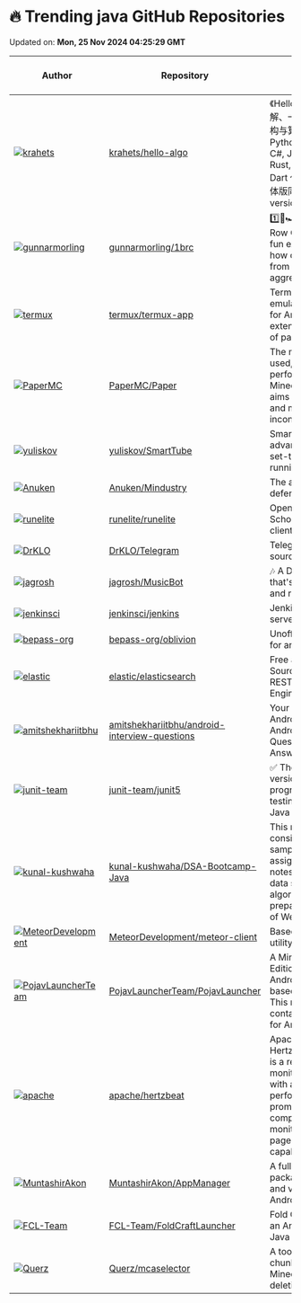 # 🔥 Trending java GitHub Repositories

Updated on: **Mon, 25 Nov 2024 04:25:29 GMT**

| Author | Repository | Description | Language | ⭐ Total Stars | 🌟 Stars Today |
|--------|------------|-------------|----------|----------------|----------------|
| [![krahets](https://avatars.githubusercontent.com/u/26993056?s=40&v=4)](https://github.com/krahets) | [krahets/hello-algo](https://github.com/krahets/hello-algo) | 《Hello 算法》：动画图解、一键运行的数据结构与算法教程。支持 Python, Java, C++, C, C#, JS, Go, Swift, Rust, Ruby, Kotlin, TS, Dart 代码。简体版和繁体版同步更新，English version ongoing | Java | 100015 | 123 |
| [![gunnarmorling](https://avatars.githubusercontent.com/u/28612?s=40&v=4)](https://github.com/gunnarmorling) | [gunnarmorling/1brc](https://github.com/gunnarmorling/1brc) | 1️⃣🐝🏎️ The One Billion Row Challenge -- A fun exploration of how quickly 1B rows from a text file can be aggregated with Java | Java | 6426 | 12 |
| [![termux](https://avatars.githubusercontent.com/u/31106828?s=40&v=4)](https://github.com/termux) | [termux/termux-app](https://github.com/termux/termux-app) | Termux - a terminal emulator application for Android OS extendible by variety of packages. | Java | 36705 | 28 |
| [![PaperMC](https://avatars.githubusercontent.com/u/58008?s=40&v=4)](https://github.com/PaperMC) | [PaperMC/Paper](https://github.com/PaperMC/Paper) | The most widely used, high performance Minecraft server that aims to fix gameplay and mechanics inconsistencies | Java | 10036 | 3 |
| [![yuliskov](https://avatars.githubusercontent.com/u/5897464?s=40&v=4)](https://github.com/yuliskov) | [yuliskov/SmartTube](https://github.com/yuliskov/SmartTube) | SmartTube - an advanced player for set-top boxes and tvs running Android OS | Java | 20026 | 22 |
| [![Anuken](https://avatars.githubusercontent.com/u/10100000?s=40&v=4)](https://github.com/Anuken) | [Anuken/Mindustry](https://github.com/Anuken/Mindustry) | The automation tower defense RTS | Java | 22808 | 8 |
| [![runelite](https://avatars.githubusercontent.com/u/309739?s=40&v=4)](https://github.com/runelite) | [runelite/runelite](https://github.com/runelite/runelite) | Open source Old School RuneScape client | Java | 4826 | 1 |
| [![DrKLO](https://avatars.githubusercontent.com/u/7038595?s=40&v=4)](https://github.com/DrKLO) | [DrKLO/Telegram](https://github.com/DrKLO/Telegram) | Telegram for Android source | Java | 25299 | 7 |
| [![jagrosh](https://avatars.githubusercontent.com/u/12754382?s=40&v=4)](https://github.com/jagrosh) | [jagrosh/MusicBot](https://github.com/jagrosh/MusicBot) | 🎶 A Discord music bot that's easy to set up and run yourself! | Java | 5385 | 0 |
| [![jenkinsci](https://avatars.githubusercontent.com/u/50003?s=40&v=4)](https://github.com/jenkinsci) | [jenkinsci/jenkins](https://github.com/jenkinsci/jenkins) | Jenkins automation server | Java | 23286 | 1 |
| [![bepass-org](https://avatars.githubusercontent.com/u/68733224?s=40&v=4)](https://github.com/bepass-org) | [bepass-org/oblivion](https://github.com/bepass-org/oblivion) | Unofficial warp client for android | Java | 3876 | 5 |
| [![elastic](https://avatars.githubusercontent.com/u/41300?s=40&v=4)](https://github.com/elastic) | [elastic/elasticsearch](https://github.com/elastic/elasticsearch) | Free and Open Source, Distributed, RESTful Search Engine | Java | 1373 | 14 |
| [![amitshekhariitbhu](https://avatars.githubusercontent.com/u/9877145?s=40&v=4)](https://github.com/amitshekhariitbhu) | [amitshekhariitbhu/android-interview-questions](https://github.com/amitshekhariitbhu/android-interview-questions) | Your Cheat Sheet For Android Interview - Android Interview Questions and Answers | Java | 11460 | 5 |
| [![junit-team](https://avatars.githubusercontent.com/u/214207?s=40&v=4)](https://github.com/junit-team) | [junit-team/junit5](https://github.com/junit-team/junit5) | ✅ The 5th major version of the programmer-friendly testing framework for Java and the JVM | Java | 6434 | 1 |
| [![kunal-kushwaha](https://avatars.githubusercontent.com/u/42698533?s=40&v=4)](https://github.com/kunal-kushwaha) | [kunal-kushwaha/DSA-Bootcamp-Java](https://github.com/kunal-kushwaha/DSA-Bootcamp-Java) | This repository consists of the code samples, assignments, and notes for the Java data structures & algorithms + interview preparation bootcamp of WeMakeDevs. | Java | 17530 | 10 |
| [![MeteorDevelopment](https://avatars.githubusercontent.com/u/25082624?s=40&v=4)](https://github.com/MeteorDevelopment) | [MeteorDevelopment/meteor-client](https://github.com/MeteorDevelopment/meteor-client) | Based Minecraft utility mod. | Java | 2265 | 5 |
| [![PojavLauncherTeam](https://avatars.githubusercontent.com/u/40482367?s=40&v=4)](https://github.com/PojavLauncherTeam) | [PojavLauncherTeam/PojavLauncher](https://github.com/PojavLauncherTeam/PojavLauncher) | A Minecraft: Java Edition Launcher for Android and iOS based on Boardwalk. This repository contains source code for Android platform. | Java | 6861 | 7 |
| [![apache](https://avatars.githubusercontent.com/u/24788200?s=40&v=4)](https://github.com/apache) | [apache/hertzbeat](https://github.com/apache/hertzbeat) | Apache HertzBeat(incubating) is a real-time monitoring system with agentless, performance cluster, prometheus-compatible, custom monitoring and status page building capabilities. | Java | 5750 | 7 |
| [![MuntashirAkon](https://avatars.githubusercontent.com/u/8176128?s=40&v=4)](https://github.com/MuntashirAkon) | [MuntashirAkon/AppManager](https://github.com/MuntashirAkon/AppManager) | A full-featured package manager and viewer for Android | Java | 5023 | 5 |
| [![FCL-Team](https://avatars.githubusercontent.com/u/74163103?s=40&v=4)](https://github.com/FCL-Team) | [FCL-Team/FoldCraftLauncher](https://github.com/FCL-Team/FoldCraftLauncher) | Fold Craft Launcher, an Android Minecraft : Java Edition launcher. | Java | 1624 | 3 |
| [![Querz](https://avatars.githubusercontent.com/u/8278330?s=40&v=4)](https://github.com/Querz) | [Querz/mcaselector](https://github.com/Querz/mcaselector) | A tool to select chunks from Minecraft worlds for deletion or export. | Java | 3278 | 3 |
